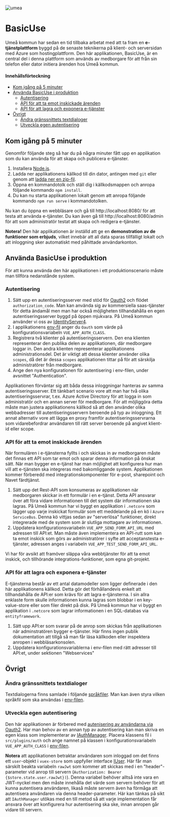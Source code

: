 ![umea](https://umea.se/images/18.65771eb14bfe25fed29810/1426436622111/Umea_kommun.png)

# BasicUse

Umeå kommun har sedan en tid tillbaka arbetat med att ta fram en **e-tjänstplattform** byggd på de senaste teknikerna på klient- och serversidan med Azure som hostingplattform. Den här applikationen, BasicUse, är en central del i denna plattform som används av medborgare för att från sin telefon eller dator initiera ärenden hos Umeå kommun. 

#### Innehållsförteckning

- [Kom igång på 5 minuter](#Komigångpå5minuter)
- [Använda BasicUse i produktion](#AnvändaBasicUseiproduktion)
  - [Autentisering](#Autentisering)
  - [API för att ta emot inskickade ärenden](#APIföratttaemotinskickadeärenden)
  - [API för att lagra och exponera e-tjänster](#APIförattlagraochexponerae-tjänster)
- [Övrigt](#Övrigt)
  - [Ändra gränssnittets textdialoger](#Ändragränssnittetstextdialoger)
  - [Utveckla egen autentisering](#Utvecklaegenautentisering)
  
  
  
## Kom igång på 5 minuter

Genomför följande steg så har du på några minuter fått upp en applikation som du kan använda för att skapa och publicera e-tjänster.

1. Installera [Node.js](https://nodejs.org/en/download/).
2. Ladda ner applikationens källkod till din dator, antingen med `git` eller genom att [ladda ner en zip-fil](https://github.com/umea-kommun/BasicUse/archive/master.zip).
3. Öppna en kommandotolk och ställ dig i källkodsmappen och anropa följande kommando `npm install`.
4. Du kan nu starta applikationen lokalt genom att anropa följande kommando `npm run serve` i kommandotolken.

Nu kan du öppna en webbläsare och gå till http://localhost:8080/ för att testa att använda e-tjänster. Du kan även gå till http://localhost:8080/admin för att som administratör testat att skapa och redigera e-tjänster. 

**Notera!** Den här applikationen är inställd att ge en **demonstration av de funktioner som erbjuds**, vilket innebär att all data sparas tillfälligt lokalt och att inloggning sker automatiskt med påhittade användarkonton.


## Använda BasicUse i produktion

För att kunna använda den här applikationen i ett produktionscenario måste man tillföra nedanstånde system.

### Autentisering

1. Sätt upp en autentiseringsserver med stöd för [Oauth2](https://oauth.net/) och flödet `authorization_code`. Man kan använda sig av kommersiella saas-tjänster för detta ändamål men man har också möjligheten tillhandahålla en egen autentiseringsserver byggd på öppen mjukvara. På Umeå kommun använder vi oss av [IdentityServer4](https://identityserver.io/).
1. I applikationens [env-fil](https://github.com/umea-kommun/BasicUse/blob/master/.env) anger du `Oauth` som värde på konfigurationsvariabeln `VUE_APP_AUTH_CLASS`.
2. Registrera två klienter på autentiseringsservern. Den ena klienten representerar den publika delen av applikationen, där medborgare loggar in. Den andra klienten representerar applikationens administrationsdel. Det är viktigt att dessa klienter använder olika `scopes`, då det är dessa `scopes` applikationen tittar på för att särskilja administratörer från medborgare. 
3. Ange den nya konfigurationen för autentisering i env-filen, under avsnittet "Authentication".

Applikationen förväntar sig att båda dessa inloggningar hanteras av samma autentiseringsserver. Ett tänkbart scenario vore att man har två olika autentiseringsservrar, t.ex. Azure Active Directory för att logga in som administratör och en annan server för medborgare. För att möjliggöra detta måste man justera applikationens källkod så att den använder olika webbadresser till autentiseringsservern beroende på typ av inloggning. Ett annat alternativ vore att lägga en proxy framför autentiseringsservrarna som vidarebefordrar användaren till rätt server beroende på angivet klient-id eller scope. 

### API för att ta emot inskickade ärenden

När formulären i e-tjänsterna fyllts i och skickas in av medborgaren måste det finnas ett API som tar emot och sparar denna information på önskat sätt. När man bygger en e-tjänst har man möjlighet att konfigurera hur man vill att e-tjänsten ska integreras med bakomliggande system. Applikationen kommer förberedd med integrationskomponenter för e-post, sharepoint och Navet färdtjänst.

1. Sätt upp det Rest-API som konsumeras av applikationen när medborgaren skickar in ett formulär i en e-tjänst. Detta API ansvarar över att föra vidare informationen till det system där informationen ska lagras. På Umeå kommun har vi byggt en applikation i `.netcore` som lägger upp varje inskickat formulär som ett meddelande på en kö i `Azure ServiceBus`. Denna kö vittjas sedan av "serverlösa" funktioner, direkt integrerade med de system som är slutliga mottagare av informationen. 
2. Uppdatera konfigurationsvariabeln `VUE_APP_SEND_FORM_API_URL` med adressen till API:et. Man måste även implementera en API-rutt som kan ta emot inskick som görs av administratörer i syfte att acceptanstesta e-tjänster, adressen anges i variabeln `VUE_APP_TEST_SEND_FORM_API_URL`.

Vi har för avsikt att framöver släppa våra webbtjänster för att ta emot inskick, och tillhörande integrations-funktioner, som egna git-projekt.

### API för att lagra och exponera e-tjänster

E-tjänsterna består av ett antal datamodeller som ligger definerade i den här applikationens källkod. Detta gör det förhållandevis enkelt att tillhandahålla de API:er som krävs för att lagra e-tjänsterna. I sin allra enklaste form skulle informationen kunna lagras som blobbar i en key-value-store eller som filer direkt på disk. På Umeå kommun har vi byggt en applikation i `.netcore` som lagrar informationen i en SQL-databas via `entityframework`.

1. Sätt upp API:er som svarar på de anrop som skickas från applikationen när adminstratören bygger e-tjänster. Här finns ingen publik dokumentation att tillgå så man får läsa källkoden eller inspektera anropen i webbläsarkonsolen.
2. Uppdatera konfigurationsvariablerna i env-filen med rätt adresser till API:et, under sektionen "Webservices"


## Övrigt

### Ändra gränssnittets textdialoger

Textdialogerna finns samlade i följande [språkfiler](https://github.com/umea-kommun/BasicUse/tree/master/src/locales). Man kan även styra vilken språkfil som ska användas i [env-filen](https://github.com/umea-kommun/BasicUse/blob/master/.env).

### Utveckla egen autentisering 

Den här applikationen är förbered med [autenisering av användarna via Oauth2](#Autentisering). Har man behov av en annan typ av autentisering kan man skriva en egen klass som implementerar av [IAuthManager](https://github.com/umea-kommun/BasicUse/blob/master/src/plugins/auth/IAuthManager.ts). Placera klassens fil i `src/plugins/auth` och ange namnet på klassen i konfigurationsvariabeln `VUE_APP_AUTH_CLASS` i [env-filen](https://github.com/umea-kommun/BasicUse/blob/master/.env). 

**Notera** att applikationen betraktar användaren som inloggad om det finns ett `user`-objekt i `vuex-store` som uppfyller interface [IUser](https://github.com/umea-kommun/BasicUse/blob/master/src/models/IForm.ts#L54). Här får man särskilt beakta variabeln `rawJwt` som kommer att skickas med i en "header"-parameter vid anrop till servern (`Authorization: Bearer {$store.state.user.rawJwt})`). Denna variabel behöver alltså inte vara en JWT-nyckel men den måste innehålla det värde som servern behöver för att kunna autentisera användaren, likaså måste servern även ha förmåga att autentisera användaren via denna header-parameter. Här kan tänkas på sikt att `IAuthManager` utökas med en till metod så att varje implementation får ansvara över att konfigurera hur autentisering ska ske, innan anropen går vidare till servern.


